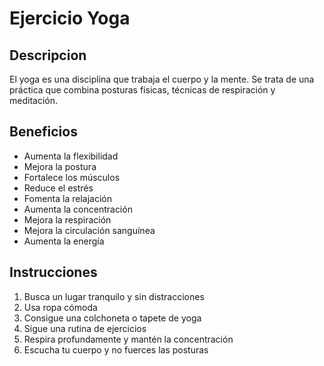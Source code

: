 # Ejercicio Yoga

## Descripcion
El yoga es una disciplina que trabaja el cuerpo y la mente. Se trata de una práctica que combina posturas físicas, técnicas de respiración y meditación.

## Beneficios
- Aumenta la flexibilidad
- Mejora la postura
- Fortalece los músculos
- Reduce el estrés
- Fomenta la relajación
- Aumenta la concentración
- Mejora la respiración
- Mejora la circulación sanguínea
- Aumenta la energía

## Instrucciones
1. Busca un lugar tranquilo y sin distracciones
2. Usa ropa cómoda
3. Consigue una colchoneta o tapete de yoga
4. Sigue una rutina de ejercicios
5. Respira profundamente y mantén la concentración
6. Escucha tu cuerpo y no fuerces las posturas

